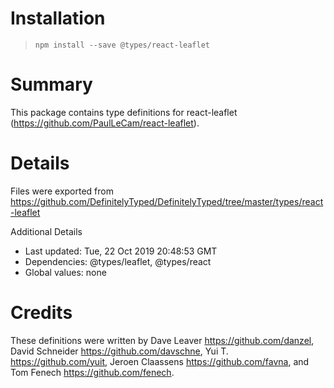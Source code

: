 # Installation
> `npm install --save @types/react-leaflet`

# Summary
This package contains type definitions for react-leaflet (https://github.com/PaulLeCam/react-leaflet).

# Details
Files were exported from https://github.com/DefinitelyTyped/DefinitelyTyped/tree/master/types/react-leaflet

Additional Details
 * Last updated: Tue, 22 Oct 2019 20:48:53 GMT
 * Dependencies: @types/leaflet, @types/react
 * Global values: none

# Credits
These definitions were written by Dave Leaver <https://github.com/danzel>, David Schneider <https://github.com/davschne>, Yui T. <https://github.com/yuit>, Jeroen Claassens <https://github.com/favna>, and Tom Fenech <https://github.com/fenech>.
